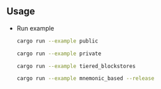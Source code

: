 ## Usage

- Run example

  ```bash
  cargo run --example public
  ```

  ```bash
  cargo run --example private
  ```

  ```bash
  cargo run --example tiered_blockstores
  ```

  ```bash
  cargo run --example mnemonic_based --release
  ```

